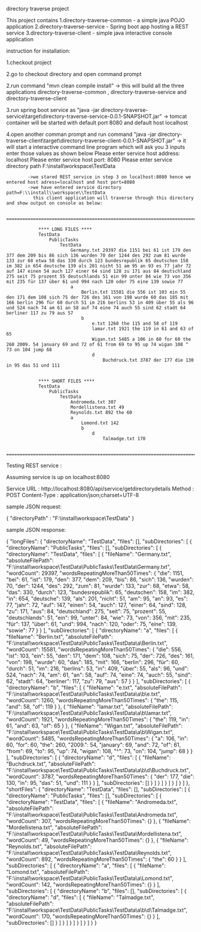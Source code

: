 directory traverse project
 
This project contains 
1.directory-traverse-common - a simple java POJO application
2.directory-traverse-service - Spring boot app hosting a REST service
3.directory-traverse-client - simple java interactive console application

instruction for installation:

1.checkout project

2.go to checkout directory and open command prompt

2.run command "mvn clean compile install" 
        -> this will build all the three applications directory-traverse-common , directory-traverse-service and directory-traverse-client

3.run spring boot service as "java -jar directory-traverse-service\target\directory-traverse-service-0.0.1-SNAPSHOT.jar"
        -> tomcat container will be started with default port 8080 and default host localhost

4.open another comman prompt and run command "java -jar directory-traverse-client\target\directory-traverse-client-0.0.1-SNAPSHOT.jar"
		-> it will start a interactive command line program which will ask you 3 inputs enter those values as shown below
			Please enter service host address:
			localhost
			Please enter service host port:
			8080
			Please enter service directory path
			F:\\install\\workspace\\TestData

			->we stared REST service in step 3 on localhost:8080 hence we entered host adress=localhost and host port=8080
			->we have entered service directory path=F:\\install\\workspace\\TestData
			  this client application will traverse through this directory and show output on console as below:
			  
				===============================================================================================

				**** LONG FILES ****
				TestData
					PublicTasks
						TestData
							Germany.txt 29397 die 1151 bei 61 ist 179 den 377 dem 209 bis 86 sich 136 wurden 70 der 1244 des 292 zum 81 wurde 133 zur 68 etwa 58 das 330 durch 123 bundesrepublik 65 deutschen 158 im 382 in 654 deutsche 139 als 201 nicht 51 am 95 an 93 es 77 jahr 72 auf 147 einen 54 auch 127 einer 64 sind 128 zu 171 aus 84 deutschland 275 seit 75 prozent 55 deutschlands 51 ein 99 unter 84 wie 73 von 356 mit 235 für 137 über 61 und 994 nach 120 oder 75 eine 139 sowie 77 
							a
								Berlin.txt 15581 die 556 ist 103 ein 55 den 171 dem 108 sich 75 der 726 des 161 von 198 wurde 60 das 185 mit 166 berlin 296 für 60 durch 51 im 216 berlins 53 in 409 über 55 als 96 und 524 nach 74 am 61 an 58 auf 74 eine 74 auch 55 sind 62 stadt 64 berliner 117 zu 79 aus 57 
								b
									e.txt 1260 the 115 and 58 of 119 
									lamar.txt 1921 the 119 in 61 and 63 of 65 
									Wigan.txt 5485 a 106 in 60 for 60 the 260 2009. 54 january 69 and 72 of 61 from 69 to 95 up 74 wigan 108 ^ 73 on 104 jump 68 
									d
										Buchdruck.txt 3787 der 177 die 130 in 95 das 51 und 111 


				**** SHORT FILES ****
				TestData
					PublicTasks
						TestData
							Andromeda.txt 307
							Mordellistena.txt 49
							Reynolds.txt 892 the 60 
							a
								Lomond.txt 142
								b
									d
										Talmadge.txt 170

				===============================================================================================
				

Testing REST service :

Assuming service is up on localhost:8080

Service URL   : http://localhost:8080/api/service/getdirectorydetails
Method        : POST
Content-Type  : application/json;charset=UTF-8


sample JSON request:

{
	"directoryPath" : "F:\\install\\workspace\\TestData"
}

sample JSON response:

{
    "longFiles": {
        "directoryName": "TestData",
        "files": [],
        "subDirectories": [
            {
                "directoryName": "PublicTasks",
                "files": [],
                "subDirectories": [
                    {
                        "directoryName": "TestData",
                        "files": [
                            {
                                "fileName": "Germany.txt",
                                "absoluteFilePath": "F:\\install\\workspace\\TestData\\PublicTasks\\TestData\\Germany.txt",
                                "wordCount": 29397,
                                "wordsRepeatingMoreThan50Times": {
                                    "die": 1151,
                                    "bei": 61,
                                    "ist": 179,
                                    "den": 377,
                                    "dem": 209,
                                    "bis": 86,
                                    "sich": 136,
                                    "wurden": 70,
                                    "der": 1244,
                                    "des": 292,
                                    "zum": 81,
                                    "wurde": 133,
                                    "zur": 68,
                                    "etwa": 58,
                                    "das": 330,
                                    "durch": 123,
                                    "bundesrepublik": 65,
                                    "deutschen": 158,
                                    "im": 382,
                                    "in": 654,
                                    "deutsche": 139,
                                    "als": 201,
                                    "nicht": 51,
                                    "am": 95,
                                    "an": 93,
                                    "es": 77,
                                    "jahr": 72,
                                    "auf": 147,
                                    "einen": 54,
                                    "auch": 127,
                                    "einer": 64,
                                    "sind": 128,
                                    "zu": 171,
                                    "aus": 84,
                                    "deutschland": 275,
                                    "seit": 75,
                                    "prozent": 55,
                                    "deutschlands": 51,
                                    "ein": 99,
                                    "unter": 84,
                                    "wie": 73,
                                    "von": 356,
                                    "mit": 235,
                                    "für": 137,
                                    "über": 61,
                                    "und": 994,
                                    "nach": 120,
                                    "oder": 75,
                                    "eine": 139,
                                    "sowie": 77
                                }
                            }
                        ],
                        "subDirectories": [
                            {
                                "directoryName": "a",
                                "files": [
                                    {
                                        "fileName": "Berlin.txt",
                                        "absoluteFilePath": "F:\\install\\workspace\\TestData\\PublicTasks\\TestData\\a\\Berlin.txt",
                                        "wordCount": 15581,
                                        "wordsRepeatingMoreThan50Times": {
                                            "die": 556,
                                            "ist": 103,
                                            "ein": 55,
                                            "den": 171,
                                            "dem": 108,
                                            "sich": 75,
                                            "der": 726,
                                            "des": 161,
                                            "von": 198,
                                            "wurde": 60,
                                            "das": 185,
                                            "mit": 166,
                                            "berlin": 296,
                                            "für": 60,
                                            "durch": 51,
                                            "im": 216,
                                            "berlins": 53,
                                            "in": 409,
                                            "über": 55,
                                            "als": 96,
                                            "und": 524,
                                            "nach": 74,
                                            "am": 61,
                                            "an": 58,
                                            "auf": 74,
                                            "eine": 74,
                                            "auch": 55,
                                            "sind": 62,
                                            "stadt": 64,
                                            "berliner": 117,
                                            "zu": 79,
                                            "aus": 57
                                        }
                                    }
                                ],
                                "subDirectories": [
                                    {
                                        "directoryName": "b",
                                        "files": [
                                            {
                                                "fileName": "e.txt",
                                                "absoluteFilePath": "F:\\install\\workspace\\TestData\\PublicTasks\\TestData\\a\\b\\e.txt",
                                                "wordCount": 1260,
                                                "wordsRepeatingMoreThan50Times": {
                                                    "the": 115,
                                                    "and": 58,
                                                    "of": 119
                                                }
                                            },
                                            {
                                                "fileName": "lamar.txt",
                                                "absoluteFilePath": "F:\\install\\workspace\\TestData\\PublicTasks\\TestData\\a\\b\\lamar.txt",
                                                "wordCount": 1921,
                                                "wordsRepeatingMoreThan50Times": {
                                                    "the": 119,
                                                    "in": 61,
                                                    "and": 63,
                                                    "of": 65
                                                }
                                            },
                                            {
                                                "fileName": "Wigan.txt",
                                                "absoluteFilePath": "F:\\install\\workspace\\TestData\\PublicTasks\\TestData\\a\\b\\Wigan.txt",
                                                "wordCount": 5485,
                                                "wordsRepeatingMoreThan50Times": {
                                                    "a": 106,
                                                    "in": 60,
                                                    "for": 60,
                                                    "the": 260,
                                                    "2009.": 54,
                                                    "january": 69,
                                                    "and": 72,
                                                    "of": 61,
                                                    "from": 69,
                                                    "to": 95,
                                                    "up": 74,
                                                    "wigan": 108,
                                                    "^": 73,
                                                    "on": 104,
                                                    "jump": 68
                                                }
                                            }
                                        ],
                                        "subDirectories": [
                                            {
                                                "directoryName": "d",
                                                "files": [
                                                    {
                                                        "fileName": "Buchdruck.txt",
                                                        "absoluteFilePath": "F:\\install\\workspace\\TestData\\PublicTasks\\TestData\\a\\b\\d\\Buchdruck.txt",
                                                        "wordCount": 3787,
                                                        "wordsRepeatingMoreThan50Times": {
                                                            "der": 177,
                                                            "die": 130,
                                                            "in": 95,
                                                            "das": 51,
                                                            "und": 111
                                                        }
                                                    }
                                                ],
                                                "subDirectories": []
                                            }
                                        ]
                                    }
                                ]
                            }
                        ]
                    }
                ]
            }
        ]
    },
    "shortFiles": {
        "directoryName": "TestData",
        "files": [],
        "subDirectories": [
            {
                "directoryName": "PublicTasks",
                "files": [],
                "subDirectories": [
                    {
                        "directoryName": "TestData",
                        "files": [
                            {
                                "fileName": "Andromeda.txt",
                                "absoluteFilePath": "F:\\install\\workspace\\TestData\\PublicTasks\\TestData\\Andromeda.txt",
                                "wordCount": 307,
                                "wordsRepeatingMoreThan50Times": {}
                            },
                            {
                                "fileName": "Mordellistena.txt",
                                "absoluteFilePath": "F:\\install\\workspace\\TestData\\PublicTasks\\TestData\\Mordellistena.txt",
                                "wordCount": 49,
                                "wordsRepeatingMoreThan50Times": {}
                            },
                            {
                                "fileName": "Reynolds.txt",
                                "absoluteFilePath": "F:\\install\\workspace\\TestData\\PublicTasks\\TestData\\Reynolds.txt",
                                "wordCount": 892,
                                "wordsRepeatingMoreThan50Times": {
                                    "the": 60
                                }
                            }
                        ],
                        "subDirectories": [
                            {
                                "directoryName": "a",
                                "files": [
                                    {
                                        "fileName": "Lomond.txt",
                                        "absoluteFilePath": "F:\\install\\workspace\\TestData\\PublicTasks\\TestData\\a\\Lomond.txt",
                                        "wordCount": 142,
                                        "wordsRepeatingMoreThan50Times": {}
                                    }
                                ],
                                "subDirectories": [
                                    {
                                        "directoryName": "b",
                                        "files": [],
                                        "subDirectories": [
                                            {
                                                "directoryName": "d",
                                                "files": [
                                                    {
                                                        "fileName": "Talmadge.txt",
                                                        "absoluteFilePath": "F:\\install\\workspace\\TestData\\PublicTasks\\TestData\\a\\b\\d\\Talmadge.txt",
                                                        "wordCount": 170,
                                                        "wordsRepeatingMoreThan50Times": {}
                                                    }
                                                ],
                                                "subDirectories": []
                                            }
                                        ]
                                    }
                                ]
                            }
                        ]
                    }
                ]
            }
        ]
    }
}
